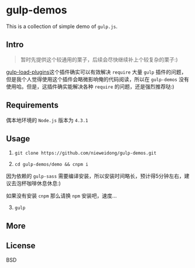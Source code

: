 # gulp-demos

This is a collection of simple demo of ```gulp.js```.

## Intro

> 暂时先提供这个较通用的栗子，后续会尽快继续补上个较复杂的栗子:)

[gulp-load-plugins](https://www.npmjs.com/package/gulp-load-plugins)这个插件确实可以有效解决 ```require``` 大量 ```gulp``` 插件的问题，但是我个人觉得使用这个插件会略微影响俺的代码阅读，所以在 ```gulp-demos``` 没有使用哈。但是，这插件确实能解决各种 ```require``` 的问题，还是强烈推荐哒:)

## Requirements

偶本地环境的 ```Node.js``` 版本为 ```4.3.1```

## Usage

1. ```git clone https://github.com/nieweidong/gulp-demos.git```

2. ```cd gulp-demos/demo && cnpm i```

  因为依赖的 ```gulp-sass``` 需要编译安装，所以安装时间略长，预计得5分钟左右，建议去泡杯咖啡休息休息:)

  如果没有安装 ```cnpm``` 那么请换 ```npm``` 安装吧，速度...

3. ```gulp```

## More

## License

BSD
